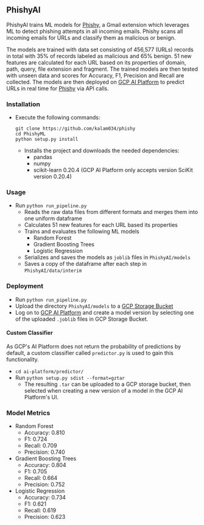 ## PhishyAI

PhishyAI trains ML models for [Phishy](https://github.com/morch028/phishy), a Gmail extension which leverages ML to detect phishing attempts in all incoming emails. Phishy scans all incoming emails for URLs and classify them as malicious or benign.

The models are trained with data set consisting of 456,577 (URLs) records in total with 35% of records labeled as malicious and 65% benign. 51 new features are calculated for each URL based on its properties of domain, path, query, file extension and fragment. The trained models are then tested with unseen data and scores for Accuracy, F1, Precision and Recall are collected. The models are then deployed on [GCP AI Platform](https://cloud.google.com/ai-platform) to predict URLs in real time for [Phishy](https://github.com/morch028/phishy) via API calls. 

### Installation
* Execute the following commands:
	```
	git clone https://github.com/kalam034/phishy
	cd PhishyML
	python setup.py install
	```
  * Installs the project and downloads the needed dependencies:
    * pandas
    * numpy
    * scikit-learn 0.20.4 (GCP AI Platform only accepts version SciKit version 0.20.4)

### Usage

* Run `python run_pipeline.py`
	 * Reads the raw data files from different formats and merges them into one uniform dataframe
	 * Calculates 51 new features for each URL based its properties
	 * Trains and evaluates the following ML models
	   * Random Forest 
	   * Gradient Boosting Trees
	   * Logistic Regression
	 * Serializes and saves the models as `joblib` files in `PhishyAI/models`
	 * Saves a copy of the dataframe after each step in `PhishyAI/data/interim`


### Deployment
* Run `python run_pipeline.py` 
* Upload the directory `PhishyAI/models` to a [GCP Storage Bucket](https://cloud.google.com/storage/docs/creating-buckets)
* Log on to [GCP AI Platform](https://cloud.google.com/ai-platform)  and create a model version by selecting one of the uploaded `.joblib` files in GCP Storage Bucket. 

#### Custom Classifier
 As GCP's AI Platform does not return the probability of predictions by default, a custom classifier called `predictor.py` is used to gain this functionality. 
  * `cd ai-platform/predictor/`
  * Run `python setup.py sdist --format=gztar` 
	  * The resulting `.tar` can be uploaded to a GCP storage bucket, then selected when creating a new version of a model in the GCP AI Platform's UI.

### Model Metrics
  * Random Forest 
    * Accuracy: 0.810
    * F1: 0.724
    * Recall: 0.709
    * Precision: 0.740
  * Gradient Boosting Trees
    * Accuracy: 0.804
    * F1: 0.705
    * Recall: 0.664
    * Precision: 0.752
  * Logistic Regression
    * Accuracy: 0.734
    * F1: 0.621
    * Recall: 0.619
    * Precision: 0.623
